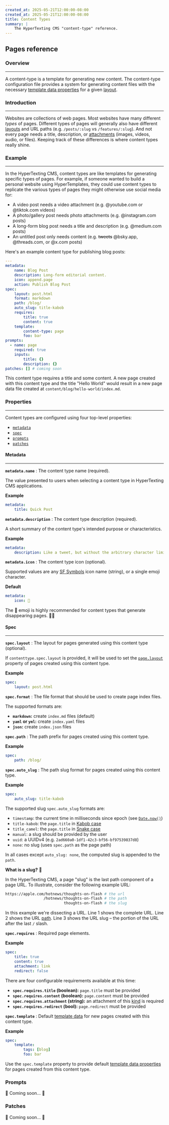 ```yaml
---
created_at: 2025-05-21T12:00:00-08:00
created_at: 2025-05-21T12:00:00-08:00
title: Content Types
summary: |
    The HyperTexting CMS "content-type" reference.
---
```


## Pages reference

<auto-toc selectors='h3,h4,h5,h6,dl dt'></auto-toc>

### Overview
------------

A content-type is a template for generating new content.
The content-type configuration file provides a system for generating content files with the necessary [template data properties] for a given [layout].

### Introduction
----------------

Websites are collections of web pages.
Most websites have many different _types_ of pages.
Different types of pages will generally also have different [layouts] and URL paths (e.g. `/posts/:slug` vs `/features/:slug`).
And not every page needs a title, description, or [attachments] (images, videos, audio, or files). 
Keeping track of these differences is where content types really shine.

### Example
-----------

In the HyperTexting CMS, content types are like templates for generating specific types of pages.
For example, if someone wanted to build a personal website using HyperTemplates, they could use content types to replicate the various types of pages they might otherwise use social media for:

* A video post needs a video attachment (e.g. @youtube.com or @tiktok.com videos)
* A photo/gallery post needs photo attachments (e.g. @instagram.com posts)
* A long-form blog post needs a title and description (e.g. @medium.com posts)
* An untitled post only needs content (e.g. ~~tweets~~ @bsky.app, @threads.com, or @x.com posts)

Here's an example content type for publishing blog posts:

<code-snippet ht-block filename='types/quickpost.yaml'>

```yaml
---
metadata:
    name: Blog Post
    description: Long-form editorial content.
    icon: append.page
    action: Publish Blog Post
spec:
    layout: post.html
    format: markdown
    path: /blog/
    auto_slug: title-kabob
    requires:
        title: true
        content: true
    template:
        content-type: page
        foo: bar
prompts:
  - name: page
    required: true
    inputs:
        title: {}
        description: {}
patches: [] # coming soon
```

</code-snippet>

This content type requires a title and some content.
A new page created with this content type and the title "Hello World" would result in a new page data file created at `content/blog/hello-world/index.md`.

### Properties
--------------

Content types are configured using four top-level properties: 

* [`metadata`](#metadata)
* [`spec`](#spec)
* [`prompts`](#prompts)
* [`patches`](#patches)

#### Metadata
-------------

**`metadata.name`**
: The content type name (required).

  The value presented to users when selecting a content type in HyperTexting CMS applications.

  **Example**

  ```yaml
  metadata:
      title: Quick Post
  ```

**`metadata.description`**
: The content type description (required).

  A short summary of the content type's intended purpose or characteristics.

  **Example**

  ```yaml
  metadata:
      description: Like a tweet, but without the arbitrary character limit.
  ```

**`metadata.icon`**
: The content type icon (optional).

  Supported values are any [SF Symbols] icon name (string), or a single emoji character.

  **Default**

  ```yaml
  metadata:
      icon: 👻
  ```

  <doc-quote ht-block info>

  The :ghost: emoji is highly recommended for content types that generate disappearing pages. 🤌🏽

  </doc-quote>

#### Spec
---------

**`spec.layout`**
: The layout for pages generated using this content type (optional).

  If `contenttype.spec.layout` is provided, it will be used to set the [`page.layout`] property of pages created using this content type.

  **Example**

  ```yaml
  spec:
      layout: post.html
  ```

**`spec.format`**
: The file format that should be used to create page index files.

  The supported formats are: 
  
  * **`markdown`:** create `index.md` files (default)
  * **`yaml` or `yml`:** create `index.yaml` files
  * **`json`:** create `index.json` files

**`spec.path`**
: The path prefix for pages created using this content type.

  **Example**

  ```yaml
  spec:
      path: /blog/
  ```

**`spec.auto_slug`**
: The path slug format for pages created using this content type.

  **Example**

  ```yaml
  spec:
      auto_slug: title-kabob
  ```

  The supported slug `spec.auto_slug` formats are:

  * `timestamp`: the current time in milliseconds since epoch (see [`Date.now()`])
  * `title-kabob`: the `page.title` in [Kabob case]
  * `title_camel`: the `page.title` in [Snake case]
  * `manual`: a slug should be provided by the user
  * `uuid`: a UUIDv4 (e.g. `2ad660a0-1df1-42c3-bf56-bf97539837d8`)
  * `none`: no slug (uses `spec.path` as the page path)

  In all cases except `auto_slug: none`, the computed slug is appended to the `path`.

  <doc-quote ht-block info>

  **What is a slug?** 🐌

  In the HyperTexting CMS, a page "slug" is the last path component of a page URL.
  To illustrate, consider the following example URL:
  
  <code-snippet ht-block filename='' highlight='3' with-line-numbers>

  ```bash
  https://apple.com/hotnews/thoughts-on-flash # the url
                   /hotnews/thoughts-on-flash # the path
                            thoughts-on-flash # the slug
  ``` 

  </code-snippet>

  In this example we're dissecting a URL.
  Line 1 shows the complete URL.
  Line 2 shows the URL [path](https://developer.mozilla.org/en-US/docs/Web/URI/Reference/Path).
  Line 3 shows the URL slug – the portion of the URL after the last `/` slash.

  </doc-quote>

**`spec.requires`**
: Required page elements.

  **Example**

  ```yaml
  spec:
      title: true
      content: true
      attachment: link
      redirect: false
  ```

  There are four configurable requirements available at this time:

  * **`spec.requires.title` (boolean):** `page.title` must be provided
  * **`spec.requires.content` (boolean):** `page.content` must be provided
  * **`spec.requires.attachment` (string):** an attachment of this [kind](/docs/reference/cms/attachments/#attachment-kind) is required
  * **`spec.requires.redirect` (bool):** `page.redirect` must be provided

**`spec.template`**
: Default [template data] for new pages created with this content type.

  **Example**

  ```yaml
  spec:
      template:
          tags: [blog]
          foo: bar
  ```

  Use the `spec.template` property to provide default [template data properties] for pages created from this content type.

### Prompts

🚧 Coming soon... 🚧

### Patches

🚧 Coming soon... 🚧


<!-- Links -->
[attachments]: /docs/reference/cms/attachments/
[Markdown]: /docs/reference/core/markdown/
[template data]: /docs/reference/core/data/
[template data properties]: /docs/reference/core/data/#template-data-properties
[layout]: /docs/reference/core
[layouts]: /docs/reference/core

[SF Symbols]: https://developer.apple.com/sf-symbols/

[`page.layout`]: /docs/reference/cms/page/#page-layout

[`Date.now()`]: https://developer.mozilla.org/en-US/docs/Web/JavaScript/Reference/Global_Objects/Date/now
[Kabob case]: https://developer.mozilla.org/en-US/docs/Glossary/Kebab_case
[Snake case]: https://developer.mozilla.org/en-US/docs/Glossary/Snake_case
[HyperTexting]: https://hypertexting.com
